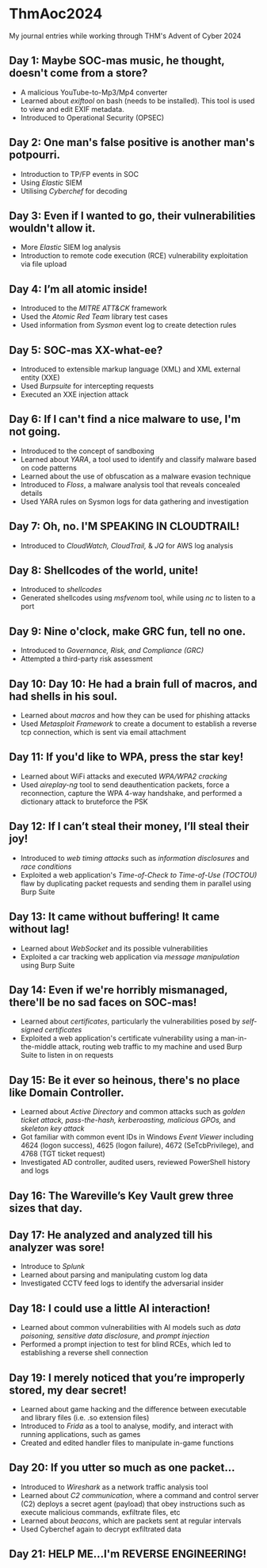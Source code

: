 # ThmAoc2024
My journal entries while working through THM's Advent of Cyber 2024

## Day 1: Maybe SOC-mas music, he thought, doesn't come from a store?

+ A malicious YouTube-to-Mp3/Mp4 converter
+ Learned about <i>exiftool</i> on bash (needs to be installed). This tool is used to view and edit EXIF metadata.
+ Introduced to Operational Security (OPSEC)

## Day 2: One man's false positive is another man's potpourri.
+ Introduction to TP/FP events in SOC
+ Using <i>Elastic</i> SIEM
+ Utilising <i>Cyberchef</i> for decoding

## Day 3: Even if I wanted to go, their vulnerabilities wouldn't allow it.
+ More <i>Elastic</i> SIEM log analysis
+ Introduction to remote code execution (RCE) vulnerability exploitation via file upload

## Day 4: I’m all atomic inside!
+ Introduced to the <i>MITRE ATT&CK</i> framework
+ Used the <i>Atomic Red Team</i> library test cases
+ Used information from <i>Sysmon</i> event log to create detection rules

## Day 5: SOC-mas XX-what-ee?
+ Introduced to extensible markup language (XML) and XML external entity (XXE)
+ Used <i>Burpsuite</i> for intercepting requests
+ Executed an XXE injection attack

## Day 6: If I can't find a nice malware to use, I'm not going.
+ Introduced to the concept of sandboxing
+ Learned about <i>YARA</i>, a tool used to identify and classify malware based on code patterns
+ Learned about the use of obfuscation as a malware evasion technique
+ Introduced to <i>Floss</i>, a malware analysis tool that reveals concealed details
+ Used YARA rules on Sysmon logs for data gathering and investigation

## Day 7: Oh, no. I'M SPEAKING IN CLOUDTRAIL!
+ Introduced to <i>CloudWatch, CloudTrail,</i> & <i>JQ</i> for AWS log analysis

## Day 8: Shellcodes of the world, unite!
+ Introduced to <i>shellcodes</i>
+ Generated shellcodes using <i>msfvenom</i> tool, while using <i>nc</i> to listen to a port

## Day 9: Nine o'clock, make GRC fun, tell no one. 
+ Introduced to <i>Governance, Risk, and Compliance (GRC)</i>
+ Attempted a third-party risk assessment

## Day 10: Day 10: He had a brain full of macros, and had shells in his soul. 
+ Learned about <i>macros</i> and how they can be used for phishing attacks
+ Used <i>Metasploit Framework</i> to create a document to establish a reverse tcp connection, which is sent via email attachment

## Day 11: If you'd like to WPA, press the star key!
+ Learned about WiFi attacks and executed <i>WPA/WPA2 cracking</i>
+ Used <i>aireplay-ng</i> tool to send deauthentication packets, force a reconnection, capture the WPA 4-way handshake, and performed a dictionary attack to bruteforce the PSK

## Day 12: If I can’t steal their money, I’ll steal their joy!
+ Introduced to <i>web timing attacks</i> such as <i>information disclosures</i> and <i>race conditions</i>
+ Exploited a web application's <i>Time-of-Check to Time-of-Use (TOCTOU)</i> flaw by duplicating packet requests and sending them in parallel using Burp Suite

## Day 13: It came without buffering! It came without lag!
+ Learned about <i>WebSocket</i> and its possible vulnerabilities
+ Exploited a car tracking web application via <i>message manipulation</i> using Burp Suite

## Day 14: Even if we're horribly mismanaged, there'll be no sad faces on SOC-mas! 
+ Learned about <i>certificates</i>, particularly the vulnerabilities posed by <i>self-signed certificates</i>
+ Exploited a web application's certificate vulnerability using a man-in-the-middle attack, routing web traffic to my machine and used Burp Suite to listen in on requests

## Day 15: Be it ever so heinous, there's no place like Domain Controller. 
+ Learned about <i>Active Directory</i> and common attacks such as <i>golden ticket attack, pass-the-hash, kerberoasting, malicious GPOs, </i> and <i>skeleton key attack</i>
+ Got familiar with common event IDs in Windows <i>Event Viewer</i> including 4624 (logon success), 4625 (logon failure), 4672 (SeTcbPrivilege), and 4768 (TGT ticket request)
+ Investigated AD controller, audited users, reviewed PowerShell history and logs

## Day 16: The Wareville’s Key Vault grew three sizes that day.

## Day 17: He analyzed and analyzed till his analyzer was sore!
+ Introduce to <i>Splunk</i>
+ Learned about parsing and manipulating custom log data
+ Investigated CCTV feed logs to identify the adversarial insider

## Day 18: I could use a little AI interaction!
+ Learned about common vulnerabilities with AI models such as <i>data poisoning, sensitive data disclosure, </i>and <i>prompt injection</i>
+ Performed a prompt injection to test for blind RCEs, which led to establishing a reverse shell connection

## Day 19: I merely noticed that you’re improperly stored, my dear secret!
+ Learned about game hacking and the difference between executable and library files (i.e. .so extension files)
+ Introduced to <i>Frida</i> as a tool to analyse, modify, and interact with running applications, such as games
+ Created and edited handler files to manipulate in-game functions

## Day 20: If you utter so much as one packet… 
+ Introduced to <i>Wireshark</i> as a network traffic analysis tool
+ Learned about <i>C2 communication</i>, where a command and control server (C2) deploys a secret agent (payload) that obey instructions such as execute malicious commands, exfiltrate files, etc
+ Learned about <i>beacons</i>, which are packets sent at regular intervals
+ Used Cyberchef again to decrypt exfiltrated data

##  Day 21: HELP ME...I'm REVERSE ENGINEERING! 
